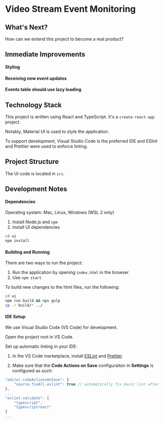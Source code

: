 # Video Stream Event Monitoring

## **What's Next?**
How can we extend this project to become a real product?

## **Immediate Improvements**

#### Styling

#### Receiving new event updates

#### Events table should use lazy loading

## **Technology Stack**
This project is written using React and TypeScript. It's a ```create-react-app``` project.

Notably, Material UI is used to style the application.

To support development, Visual Studio Code is the preferred IDE and ESlint and Prettier were used to enforce linting.

## **Project Structure**
The UI code is located in ```src```.

## **Development Notes**
#### **Dependencies**
Operating system: Mac, Linux, Windows (WSL 2 only)

1. Install Node.js and ```npm```
2. Install UI dependencies

```bash
cd ui
npm install
```

#### **Building and Running**

There are two ways to run the project: 

1. Run the application by opening ```index.html``` in the browser
2. Use ```npm start```

To build new changes to the html files, run the following:
```bash
cd ui
npm run build && npx gulp
cp -r build/* ../
```

#### **IDE Setup**
We use Visual Studio Code (VS Code) for development.

Open the project root in VS Code.

Set up automatic linting in your IDE:
1. In the VS Code marketplace, install [ESLint](https://marketplace.visualstudio.com/items?itemName=dbaeumer.vscode-eslint) and [Prettier](https://marketplace.visualstudio.com/items?itemName=esbenp.prettier-vscode).

2. Make sure that the **Code Actions on Save** configuraiton in **Settings** is configured as such:
```js
"editor.codeActionsOnSave": {
    "source.fixAll.eslint": true // automatically fix basic lint after file save
},
...
"eslint.validate": [
    "typescript",
    "typescriptreact"
]
...
```
